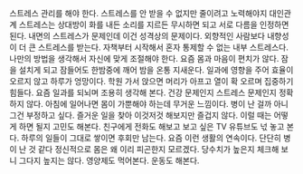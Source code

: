 
스트레스 관리를 해야 한다.
스트레스를 안 받을 수 없지만 줄이려고 노력해야지
대인관계 스트레스는 상대방이 화를 내든 소리를 지르든 
무시하면 되고 서로 다름을 인정하면 된다.
내면의 스트레스가 문제인데 이건 성격상의 문제이다.
외향적인 사람보다 내향성이 더 큰 스트레스를 받는다.
자책부터 시작해서 혼자 통제할 수 없는 내부 스트레스다.
나만의 방법을 생각해서 자신에 맞게 조절해야 한다.
요즘 몸과 마음이 편치가 않다.
잠을 설치게 되고 잠들어도 한밤중에 깨어 밤을 온통 지새운다.
일과에 영향을 주어 효율이 오르지 않고 하루가 엉망이다.
학원 가서 앉으면 머리가 아프고 열이 확 오르며 집중하기 힘들다.
요즘 일과를 되뇌며 조용히 생각해 본다.
건강 문제인지 스트레스 문제인지 정확하지 않다.
아침에 일어나면 몸이 가뿐해야 하는데 무거운 느낌이다.
병이 난 걸까 아니 그건 부정하고 싶다. 
즐거운 일을 찾아 이것저것 해보지만 즐겁지 않다.
이럴 때는 어떻게 하면 될지 고민도 해본다.
친구에게 전화도 해보고 보고 싶은 TV 유튜브도 넋 놓고 본다.
하루의 일들이 그대로 쌓이면 후회만 남는다.
요즘 이런 생활의 연속이다. 단단히 병이 난 것 같다 정신적으로
몸은 왜 이리 피곤한지 모르겠다.
당수치가 높은지 체크해 보니 그다지 높지는 않다. 
영양제도 먹어본다.
운동도 해본다.